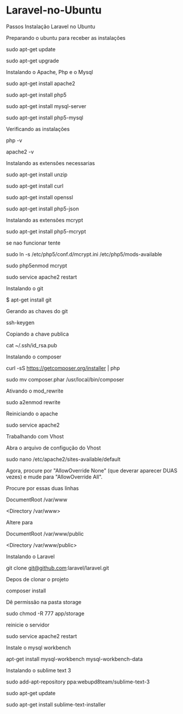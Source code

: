 Laravel-no-Ubuntu
=================

Passos Instalação Laravel no Ubuntu


Preparando o ubuntu para receber as instalações

sudo apt-get update

sudo apt-get upgrade

Instalando o Apache, Php e o Mysql

sudo apt-get install apache2

sudo apt-get install php5

sudo apt-get install mysql-server

sudo apt-get install php5-mysql

Verificando as instalações

php -v

apache2 -v

Instalando as extensões necessarias

sudo apt-get install unzip

sudo apt-get install curl

sudo apt-get install openssl

sudo apt-get install php5-json

Instalando as extensões mcrypt 

sudo apt-get install php5-mcrypt

se nao funcionar tente

sudo ln -s /etc/php5/conf.d/mcrypt.ini /etc/php5/mods-available

sudo php5enmod mcrypt

sudo service apache2 restart


Instalando o git

$ apt-get install git

Gerando as chaves do git

ssh-keygen

Copiando a chave publica

cat ~/.ssh/id_rsa.pub


Instalando o composer

curl -sS https://getcomposer.org/installer | php

sudo mv composer.phar /usr/local/bin/composer


Ativando o mod_rewrite


sudo a2enmod rewrite

Reiniciando o apache

sudo service apache2 


Trabalhando com Vhost

Abra o arquivo de configução do Vhost

sudo nano /etc/apache2/sites-available/default

Agora, procure por "AllowOverride None" (que deverar aparecer DUAS vezes) e mude para "AllowOverride All". 

Procure por essas duas linhas

DocumentRoot /var/www

<Directory /var/www>

Altere para

DocumentRoot /var/www/public

<Directory /var/www/public>


Instalando o Laravel

git clone git@github.com:laravel/laravel.git

Depos de clonar o projeto 

composer install

Dê permissão na pasta storage

sudo chmod -R 777 app/storage

reinicie o servidor

sudo service apache2 restart

Instale o mysql workbench

apt-get install mysql-workbench mysql-workbench-data 

Instalando o sublime text 3

sudo add-apt-repository ppa:webupd8team/sublime-text-3

sudo apt-get update

sudo apt-get install sublime-text-installer

